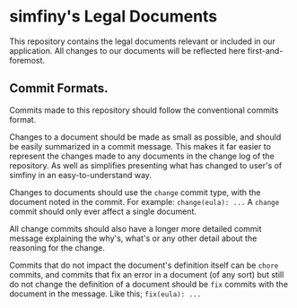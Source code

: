 # simfiny's Legal Documents

This repository contains the legal documents relevant or included in our application. All changes to our documents will
be reflected here first-and-foremost.

## Commit Formats.

Commits made to this repository should follow the conventional commits format.

Changes to a document should be made as small as possible, and should be easily summarized in a commit message. This
makes it far easier to represent the changes made to any documents in the change log of the repository. As well as
simplifies presenting what has changed to user's of simfiny in an easy-to-understand way.

Changes to documents should use the `change` commit type, with the document noted in the commit. For example:
`change(eula): ...` A `change` commit should only ever affect a single document.

All change commits should also have a longer more detailed commit message explaining the why's, what's or any other
detail about the reasoning for the change.

Commits that do not impact the document's definition itself can be `chore` commits, and commits that fix an error in a
document (of any sort) but still do not change the definition of a document should be `fix` commits with the document in
the message. Like this; `fix(eula): ...`
